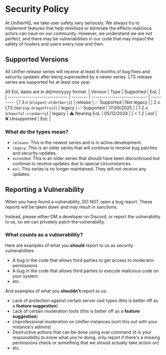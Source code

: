 # Security Policy
At UnifierHQ, we take user safety very seriously. We always try to 
implement features that help minimize or eliminate the effects malicious
actors can have on our community. However, we understand we are not 
perfect, and there may be vulnerabilities in our code that may impact 
the safety of hosters and users every now and then.

## Supported Versions
All Unifier release series will receive at least 6 months of bug fixes and
security updates after being superseded by a newer series. LTS release
series are supported for at least one year.

All EoL dates are in dd/mm/yyyy format.
| Version                        | Type     | Supported                    | EoL        |
| ------------------------------ | -------- | ---------------------------- | ---------- |
| 3.x (`elegant-elderberry`)     | release  | :white_check_mark: Supported | Not legacy |
| 2.x LTS (`daring-dragonfruit`) | legacy   | :white_check_mark: Supported | 17/09/2025 |
| 1.2.x (`cheerful-cranberry`)   | legacy   | :warning: Nearing EoL        | 05/12/2024 |
| < 1.2                          | eol      | :x: Unsupported              | EoL        |

### What do the types mean?
- `release`: This is the newest series and is in active development.
- `legacy`: This is an older series that will continue to receive bug
  patches and security updates.
- `extended`: This is an older series that should have been discontinued
  but continue to receive updates due to special circumstances.
- `eol`: This series is no longer maintained. They will not receive any
  updates.

## Reporting a Vulnerability
When you have found a vulnerability, DO NOT open a bug report. These 
reports will be taken down and may result in sanctions.

Instead, please either DM a developer on Discord, or report the 
vulnerability to us, so we can privately patch the vulnerability.

### What counts as a vulnerability?
Here are examples of what you **should** report to us as security
vulnerabilities:
- A bug in the code that allows third parties to get access to moderator
  permissions
- A bug in the code that allows third parties to execute malicious code
  on your system
- etc.

And examples of what you **shouldn't** report to us:
- Lack of protection against certain server raid types (this is better
  off as a **feature suggestion**)
- Lack of certain moderation tools (this is better off as a **feature
  suggestion**)
- Unprofessional moderation on Unifier instances (sort this out with your
  instance's admins)
- Destructive actions that can be done using eval command (it is your
  responsibility to know what you're doing, only report if there's a
  missing permissions check or something that we should actually take
  action on)
- etc.
